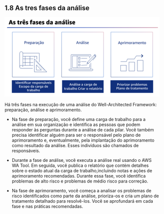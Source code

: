 ## 1.8 As tres fases da análise

![alt text](image-4.png)

Há três fases na execução de uma análise do Well-Architected Framework: preparação, análise e aprimoramento. 

- Na fase de preparação, você define uma carga de trabalho para a análise em sua organização e identifica as pessoas que podem responder às perguntas durante a análise de cada pilar. Você também precisa identificar alguém para ser o responsável pelo plano de aprimoramento e, eventualmente, pela implantação do aprimoramento como resultado da análise. Esses indivíduos são chamados de responsáveis. 

- Durante a fase de análise, você executa a análise real usando o AWS WA Tool. Em seguida, você publica o relatório que contém detalhes sobre o estado atual da carga de trabalho,incluindo notas e ações de aprimoramento recomendadas. Durante essa fase, você identifica problemas de alto risco e problemas de médio risco para correção.

- Na fase de aprimoramento, você começa a analisar os problemas de risco identificados como parte da análise, prioriza-os e cria um plano de tratamento detalhado para resolvê-los. Você se aprofundará em cada fase e nas práticas recomendadas.
